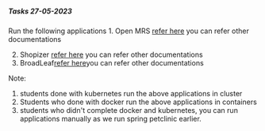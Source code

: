 ##### Tasks  27-05-2023 ######
Run the following applications 1. Open MRS [refer here](https://www.linuxcloudvps.com/blog/how-to-install-openmrs-on-ubuntu-20-04/) you can refer other documentations

2. Shopizer [refer here](https://github.com/shopizer-ecommerce/shopizer) you can refer other documentations
3. BroadLeaf[refer here](https://github.com/BroadleafCommerce/BroadleafCommerce)you can refer other documentations

Note:
1. students done with kubernetes run the above applications in cluster
2. Students who done with docker run the above applications in containers
3. students who didn't complete docker and kubernetes, you can run applications manually as we run spring petclinic earlier.
















 